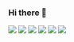 ### Hi there 👋
<img src="https://img.shields.io/badge/React-61DAFB?style=flat&logo=React&logoColor=white"/> <img src="https://img.shields.io/badge/Redux-764ABC?style=flat&logo=React&logoColor=white"/> <img src="https://img.shields.io/badge/Java-007396?style=flat&logo=React&logoColor=white"/> <img src="https://img.shields.io/badge/JavaScript-F7DF1E?style=flat&logo=React&logoColor=white"/> <img src="https://img.shields.io/badge/Spring-6DB33F?style=flat&logo=React&logoColor=white"/> <img src="https://img.shields.io/badge/SPring Boot-6DB33F?style=flat&logo=React&logoColor=white"/>
<!--
**dlsdndia/dlsdndia** is a ✨ _special_ ✨ repository because its `README.md` (this file) appears on your GitHub profile.

Here are some ideas to get you started:

- 🔭 I’m currently working on ...
- 🌱 I’m currently learning ...
- 👯 I’m looking to collaborate on ...
- 🤔 I’m looking for help with ...
- 💬 Ask me about ...
- 📫 How to reach me: ...
- 😄 Pronouns: ...
- ⚡ Fun fact: ...
-->
